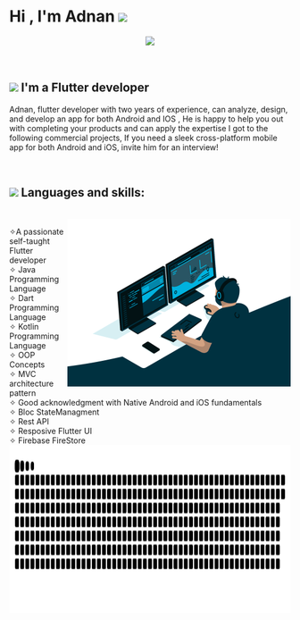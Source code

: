 
<h1 align="left"><b>Hi , I'm Adnan </b><img src="https://media.giphy.com/media/hvRJCLFzcasrR4ia7z/giphy.gif" width="35"></h1>

<p align="center">
  <a href="https://github.com/DenverCoder1/readme-typing-svg"><img src="https://readme-typing-svg.herokuapp.com?font=Time+New+Roman&color=cyan&size=25&center=true&vCenter=true&width=600&height=100&lines=Welcome++&hearts;++;I'm+a+Flutter+developer..&hearts;++;Computer+Engineering+Student;"></a>
</p>
<br>

## <img src="https://media2.giphy.com/media/QssGEmpkyEOhBCb7e1/giphy.gif?cid=ecf05e47a0n3gi1bfqntqmob8g9aid1oyj2wr3ds3mg700bl&rid=giphy.gif" width ="25"><b> I'm a Flutter developer </b>
Adnan, flutter developer with two years of experience, can analyze, design, and develop an app for both Android and IOS , He is happy to help you out with completing your products and can apply the expertise I got to the following commercial projects, If you need a sleek cross-platform mobile app for both Android and iOS, invite him for an interview!
<br>

<br>

## <img src="https://media2.giphy.com/media/QssGEmpkyEOhBCb7e1/giphy.gif?cid=ecf05e47a0n3gi1bfqntqmob8g9aid1oyj2wr3ds3mg700bl&rid=giphy.gif" width ="25"><b> Languages and skills:</b>

<a target="_blank" align="center"><br>
  <img align="right" top="500" height="300" width="400" alt="GIF" src="https://raw.githubusercontent.com/jayeshmann/jayeshmann/main/code.gif">
</a>

✧A passionate self-taught Flutter developer<br>
✧ Java Programming Language<br>
✧ Dart Programming Language<br>
✧ Kotlin Programming Language<br>
✧ OOP Concepts<br>
✧ MVC architecture pattern<br>
✧ Good acknowledgment with Native Android and iOS fundamentals<br>
✧ Bloc StateManagment<br>
✧ Rest API<br>
✧ Resposive Flutter UI<br>
✧ Firebase FireStore
<a target="_blank" align="center"><br>
  <img align="center" top="500" height="300" width="1000" alt="GIF" src="https://github.com/TekyaygilFethi/TekyaygilFethi/raw/output/github-contribution-grid-snake.svg">
</a>

